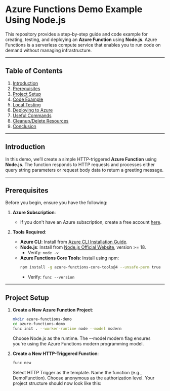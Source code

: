 # Azure Functions Demo Example Using Node.js

This repository provides a step-by-step guide and code example for creating, testing, and deploying an **Azure Function** using **Node.js**. Azure Functions is a serverless compute service that enables you to run code on demand without managing infrastructure.

---

## **Table of Contents**

1. [Introduction](#introduction)
2. [Prerequisites](#prerequisites)
3. [Project Setup](#project-setup)
4. [Code Example](#code-example)
5. [Local Testing](#local-testing)
6. [Deploying to Azure](#deploying-to-azure)
7. [Useful Commands](#useful-commands)
8. [Cleanup/Delete Resources](#cleanupdelete-resources)
9. [Conclusion](#conclusion)

---

## **Introduction**

In this demo, we’ll create a simple HTTP-triggered **Azure Function** using **Node.js**. The function responds to HTTP requests and processes either query string parameters or request body data to return a greeting message.

---

## **Prerequisites**

Before you begin, ensure you have the following:

1. **Azure Subscription**:
   - If you don't have an Azure subscription, create a free account [here](https://azure.microsoft.com/en-us/free/).

2. **Tools Required**:
   - **Azure CLI**: Install from [Azure CLI Installation Guide](https://learn.microsoft.com/en-us/cli/azure/install-azure-cli).
   - **Node.js**: Install from [Node.js Official Website](https://nodejs.org/), version >= 18.  
     - Verify: `node -v`
   - **Azure Functions Core Tools**: Install using npm:
     ```bash
     npm install -g azure-functions-core-tools@4 --unsafe-perm true
     ```
     - Verify: `func --version`

---

## **Project Setup**

1. **Create a New Azure Function Project**:
   ```bash
   mkdir azure-functions-demo
   cd azure-functions-demo
   func init . --worker-runtime node --model modern
   ```
   Choose Node.js as the runtime.
   The --model modern flag ensures you're using the Azure Functions modern programming model.

2. **Create a New HTTP-Triggered Function**:
   ```bash
   func new
   ```
   Select HTTP Trigger as the template.
   Name the function (e.g., DemoFunction).
   Choose anonymous as the authorization level.
   Your project structure should now look like this:
